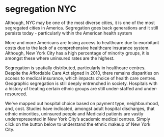 # segregation NYC

Although, NYC may be one of the most diverse cities, it is one of the most segregated cities in America. Segregation goes back generations and it still persists today - particularly within the American health system

More and more Americans are losing access to healthcare due to exorbitant costs due to the lack of a comprehensive healthcare insurance system. Although, New York City has a high percentage of minority groups, it is amongst these where uninsured rates are the highest.

Segregation is spatially distributed, particularly in healthcare centres. Despite the Affordable Care Act signed in 2010, there remains disparities on access to medical insurance, which impacts choice of health care centres. Geographic segregation is still deeply entrenched in society. Hospitals with a history of treating certain ethnic groups are still under-staffed and under-resourced.

We've mapped out hospital choice based on payment type, neighbourhood, and, cost. Studies have indicated, amongst adult hospital discharges, that ethnic minorities, uninsured people and Medicaid patients are vastly underrepresented in New York City’s academic medical centres. Simply click on the button below to understand the ethnic makeup of New York City.
